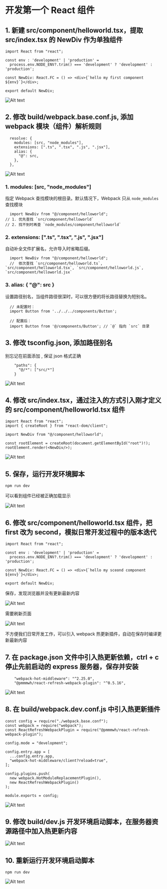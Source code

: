 # 开发第一个 React 组件

## 1. 新建 src/component/helloworld.tsx，提取 src/index.tsx 的 NewDiv 作为单独组件
```tsx
import React from "react";

const env : 'development' | 'production' = 
  process.env.NODE_ENV?.trim() === 'development' ? 'development' : 'production';

const NewDiv: React.FC = () => <div>{`hello my first component ${env}`}</div>;

export default NewDiv;
```
![Alt text](image.png)

## 2. 修改 build/webpack.base.conf.js, 添加 webpack 模块（组件）解析规则
```tsx
  resolve: {
    modules: [src, "node_modules"],
    extensions: [".ts", ".tsx", ".js", ".jsx"],
    alias: {
      "@": src,
    },
  },
```
![Alt text](image-14.png)

### 1. modules: [src, "node_modules"]

 指定 Webpack 查找模块的根目录。默认情况下，Webpack 只从 `node_modules` 查找模块
```code
  import NewDiv from "@/component/helloworld";
// 1. 优先查找 `src/component/helloworld`
// 2. 找不到时再查 `node_modules/component/helloworld`
```


### 2. extensions: [".ts", ".tsx", ".js", ".jsx"]
自动补全文件扩展名，允许导入时省略后缀。
```code
  import NewDiv from "@/component/helloworld";
  //  依次查找 `src/component/helloworld.ts`, `src/component/helloworld.tsx`, `src/component/helloworld.js`, `src/component/helloworld.jsx`
```

### 3. alias: { "@": src }
设置路径别名，当组件路径很深时，可以很方便的将长路径替换为短别名。
```code
  // 未配置时：
  import Button from '../../../components/Button';

  // 配置后：
  import Button from '@/components/Button'; // `@` 指向 `src` 目录
```


## 3. 修改 tsconfig.json, 添加路径别名
别忘记在前面添加 , 保证 json 格式正确
```
    "paths": {
      "@/*": ["src/*"]
    }
```
![Alt text](image-4.png)


## 4. 修改 src/index.tsx，通过注入的方式引入刚才定义的 src/component/helloworld.tsx 组件
```tsx
import React from "react";
import { createRoot } from "react-dom/client";

import NewDiv from "@/component/helloworld";

const rootElement = createRoot(document.getElementById("root")!);
rootElement.render(<NewDiv/>);
```
![Alt text](image-15.png)

## 5. 保存，运行开发环境脚本
```
npm run dev
```
可以看到组件已经被正确加载显示

![Alt text](image-16.png)

## 6. 修改 src/component/helloworld.tsx 组件，把 first 改为 second，模拟日常开发过程中的版本迭代
```tsx
import React from "react";

const env : 'development' | 'production' = 
  process.env.NODE_ENV?.trim() === 'development' ? 'development' : 'production';

const NewDiv: React.FC = () => <div>{`hello my sceond component ${env}`}</div>;

export default NewDiv;
```
保存，发现浏览器并没有更新最新内容

![Alt text](image-6.png)

需要刷新页面

![Alt text](image-7.png)

不方便我们日常开发工作，可以引入 webpack 热更新插件，自动在保存时编译更新最新内容

## 7. 在 package.json 文件中引入热更新依赖，ctrl + c 停止先前启动的 express 服务器，保存并安装
```
    "webpack-hot-middleware": "^2.25.0",
    "@pmmmwh/react-refresh-webpack-plugin": "^0.5.16",
```
![Alt text](image-9.png)


## 8. 在 build/webpack.dev.conf.js 中引入热更新插件
```
const config = require("./webpack.base.conf");
const webpack = require("webpack");
const ReactRefreshWebpackPlugin = require("@pmmmwh/react-refresh-webpack-plugin");

config.mode = "development";

config.entry.app = [
  ...config.entry.app,
  "webpack-hot-middleware/client?reload=true",
];

config.plugins.push(
  new webpack.HotModuleReplacementPlugin(),
  new ReactRefreshWebpackPlugin()
);

module.exports = config;
```
![Alt text](image-11.png)


## 9. 修改 build/dev.js 开发环境启动脚本，在服务器资源路径中加入热更新内容
![Alt text](image-10.png)


## 10. 重新运行开发环境启动脚本
```
npm run dev
```
![Alt text](image-13.png)